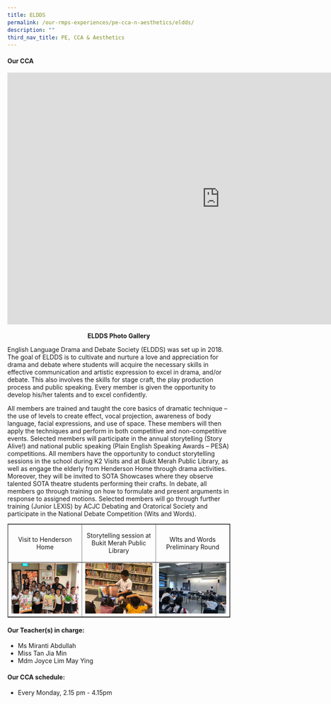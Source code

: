 ```yaml
---
title: ELDDS
permalink: /our-rmps-experiences/pe-cca-n-aesthetics/eldds/
description: ""
third_nav_title: PE, CCA & Aesthetics
---
```

<h4><strong>Our CCA</strong></h4>
<iframe src="https://docs.google.com/presentation/d/e/2PACX-1vTv903JkdNwZtIB5O-5aWJW34WI1vWnlF4IFlkqBUACaM2_bp48mZP0-ByOPRyXWJnusm5_3Ddfs8Jp/embed?start=false&loop=false&delayms=10000" frameborder="0" width="960" height="569" allowfullscreen="true"></iframe>
<p style="text-align: center;"><strong>ELDDS Photo Gallery</strong></p>
<p>English Language Drama and Debate Society (ELDDS) was set up in 2018. The goal of ELDDS is to cultivate and nurture a love and appreciation for drama and debate where students will acquire the necessary skills in effective communication and artistic expression to excel in drama, and/or debate. This also involves the skills for stage craft, the play production process and public speaking. Every member is given the opportunity to develop his/her talents and to excel confidently.</p>
<p>All members are trained and taught the core basics of dramatic technique &ndash; the use of levels to create effect, vocal projection, awareness of body language, facial expressions, and use of space. These members will then apply the techniques and perform in both competitive and non-competitive events. Selected members will participate in the annual storytelling (Story Alive!) and national public speaking (Plain English Speaking Awards &ndash; PESA) competitions. All members have the opportunity to conduct storytelling sessions in the school during K2 Visits and at Bukit Merah Public Library, as well as engage the elderly from Henderson Home through drama activities. Moreover, they will be invited to SOTA Showcases where they observe talented SOTA theatre students performing their crafts. In debate, all members go through training on how to formulate and present arguments in response to assigned motions. Selected members will go through further training (Junior LEXIS) by ACJC Debating and Oratorical Society and participate in the National Debate Competition (Wits and Words).</p>
<table style="border-collapse: collapse; width: 100%;" border="1">
<tbody>
<tr>
<td style="width: 33.3333%; text-align: center;">
<p>Visit to Henderson Home</p>
</td>
<td style="width: 33.3333%; text-align: center;">
<p>Storytelling session at Bukit Merah Public Library</p>
</td>
<td style="width: 33.3333%; text-align: center;">
<p>WIts and Words Preliminary Round</p>
</td>
</tr>
<tr>
<td style="width: 33.3333%; text-align: center;">
<img src="/images/eldds1.jpg">
</td>
<td style="width: 33.3333%; text-align: center;">
<img src="/images/eldds2.jpg">
</td>
<td style="width: 33.3333%; text-align: center;">
<img src="/images/eldds3.jpg">
</td>
</tr>
</tbody>
</table>
<h4><strong>Our Teacher(s) in charge:</strong></h4>
<ul>
<li>Ms Miranti Abdullah</li>
<li>Miss Tan Jia Min</li>
<li>Mdm Joyce Lim May Ying</li>
</ul>
<h4><strong>Our CCA schedule:</strong></h4>
<ul>
<li>Every Monday, 2.15 pm - 4.15pm</li>
</ul>